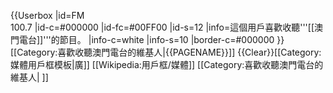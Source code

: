 {{Userbox
 |id=FM<br>100.7
 |id-c=#000000
 |id-fc=#00FF00
 |id-s=12
 |info=這個用戶喜歡收聽'''[[澳門電台]]'''的節目。
 |info-c=white
 |info-s=10
 |border-c=#000000
}}
<includeonly>[[Category:喜歡收聽澳門電台的維基人|{{PAGENAME}}]]</includeonly>
<noinclude>
{{Clear}}[[Category:媒體用戶框模板|廣]]
[[Wikipedia:用戶框/媒體]]
[[Category:喜歡收聽澳門電台的維基人| ]]
</noinclude>
